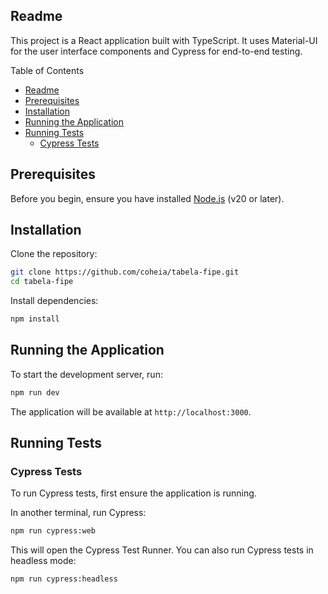 ## Readme

This project is a React application built with TypeScript. It uses Material-UI for the user interface components and Cypress for end-to-end testing.

Table of Contents

- [Readme](#readme)
- [Prerequisites](#prerequisites)
- [Installation](#installation)
- [Running the Application](#running-the-application)
- [Running Tests](#running-tests)
  - [Cypress Tests](#cypress-tests)

Prerequisites
-------------

Before you begin, ensure you have installed [Node.js](https://nodejs.org/) (v20 or later).

Installation
------------

Clone the repository:

```bash
git clone https://github.com/coheia/tabela-fipe.git
cd tabela-fipe
```

Install dependencies:

```bash
npm install
```

Running the Application
-----------------------

To start the development server, run:

```bash
npm run dev
```

The application will be available at `http://localhost:3000`.

Running Tests
-------------

### Cypress Tests

To run Cypress tests, first ensure the application is running.

In another terminal, run Cypress:

```bash
npm run cypress:web
```

This will open the Cypress Test Runner. You can also run Cypress tests in headless mode:

```bash
npm run cypress:headless
```
